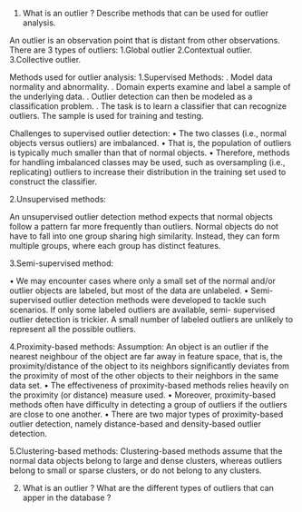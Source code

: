 
1. What is an outlier ? Describe methods that can be used for outlier analysis.

An outlier is an observation point that is distant from other observations.
There are 3 types of outliers:
1.Global outlier
2.Contextual outlier.
3.Collective outlier.

Methods used for outlier analysis:
1.Supervised Methods:
. Model data normality and abnormality. 
. Domain experts examine and label a sample of the 
underlying data. 
. Outlier detection can then be modeled as a 
classification problem. 
. The task is to learn a classifier that can recognize 
outliers. The sample is used for training and testing.

Challenges to supervised outlier detection: 
• The two classes (i.e., normal objects versus outliers) are 
imbalanced. 
• That is, the population of outliers is typically much 
smaller than that of normal objects. 
• Therefore, methods for handling imbalanced classes 
may be used, such as oversampling (i.e., replicating) 
outliers to increase their distribution in the training set 
used to construct the classifier.

2.Unsupervised methods:

An unsupervised outlier detection method 
expects that normal objects follow a pattern far more 
frequently than outliers. 
Normal objects do not have to fall into one group sharing 
high similarity. 
Instead, they can form multiple groups, where each group 
has distinct features.

3.Semi-supervised method:

• We may encounter cases where only a small set of the 
normal and/or outlier objects are labeled, but most of 
the data are unlabeled. 
• Semi-supervised outlier detection methods were 
developed to tackle such scenarios.
If only some labeled outliers are available, semi-
supervised outlier detection is trickier. 
A small number of labeled outliers are unlikely to 
represent all the possible outliers.

4.Proximity-based methods:
Assumption: 
An object is an outlier if the nearest neighbour of the
object are far away in feature space, that is, the 
proximity/distance of the object to its neighbors 
significantly deviates from the proximity of most of 
the other objects to their neighbors in the same 
data set.
• The effectiveness of proximity-based methods relies 
heavily on the proximity (or distance) measure used.
• Moreover, proximity-based methods often have 
difficulty in detecting a group of outliers if the 
outliers are close to one another. 
• There are two major types of proximity-based outlier 
detection, namely distance-based and density-based 
outlier detection.

5.Clustering-based methods:
Clustering-based methods assume that the normal data 
objects belong to large and dense clusters, whereas 
outliers belong to small or sparse clusters, or do not 
belong to any clusters.









2. What is an outlier ? What are the different types of outliers that can apper in the database ?


